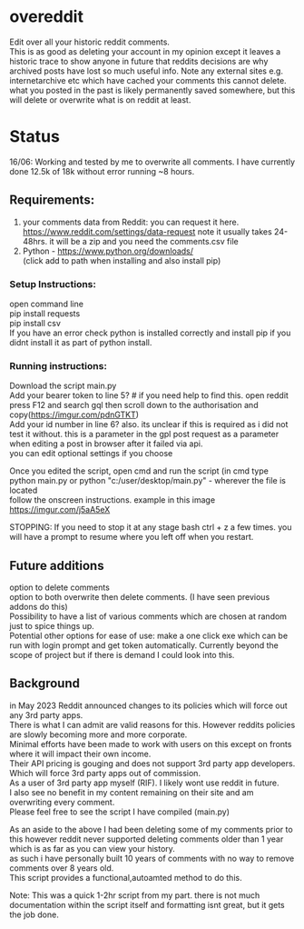 # overeddit   
Edit over all your historic reddit comments.    
This is as good as deleting your account in my opinion except it leaves a historic trace to show anyone in future that reddits decisions are why archived posts have lost so much useful info.
Note any external sites e.g. internetarchive etc which have cached your comments this cannot delete. what you posted in the past is likely permanently saved somewhere, but this will delete or overwrite what is on reddit at least.

# Status   
16/06: Working and tested by me to overwrite all comments. I have currently done 12.5k of 18k without error running ~8 hours.    

## Requirements:   
1. your comments data from Reddit: you can request it here.   
   https://www.reddit.com/settings/data-request
   note it usually takes 24-48hrs. it will be a zip and you need the comments.csv file   
3. Python - https://www.python.org/downloads/   
   (click add to path when installing and also install pip)   
 
### Setup Instructions:   
open command line   
pip install requests   
pip install csv   
If you have an error check python is installed correctly and install pip if you didnt install it as part of python install.
   
### Running instructions:   
Download the script main.py   
Add your bearer token to line 5? # if you need help to find this. open reddit press F12 and search gql then scroll down to the authorisation and copy(https://imgur.com/pdnGTKT)   
Add your id number in line 6? also. its unclear if this is required as i did not test it without. this is a parameter in the gpl post request as a parameter when editing a post in browser after it failed via api.   
you can edit optional settings if you choose   
   
Once you edited the script, open cmd and run the script (in cmd type python main.py or python "c:/user/desktop/main.py" - wherever the file is located   
follow the onscreen instructions. example in this image   
https://imgur.com/j5aA5eX   

STOPPING: If you need to stop it at any stage bash ctrl + z a few times. you will have a prompt to resume where you left off when you restart.   
   
## Future additions    
option to delete comments    
option to both overwrite then delete comments. (I have seen previous addons do this)     
Possibility to have a list of various comments which are chosen at random just to spice things up.       
Potential other options for ease of use: make a one click exe which can be run with login prompt and get token automatically. Currently beyond the scope of project but if there is demand I could look into this.   
   
## Background    
in May 2023 Reddit announced changes to its policies which will force out any 3rd party apps.   
There is what I can admit are valid reasons for this. However reddits policies are slowly becoming more and more corporate.    
Minimal efforts have been made to work with users on this except on fronts where it will impact their own income.    
Their API pricing is gouging and does not support 3rd party app developers. Which will force 3rd party apps out of commission.    
As a user of 3rd party app myself (RIF). I likely wont use reddit in future.    
I also see no benefit in my content remaining on their site and am overwriting every comment.    
Please feel free to see the script I have compiled (main.py)   
   
As an aside to the above I had been deleting some of my comments prior to this however reddit never supported deleting comments older than 1 year which is as far as you can view your history.    
as such i have personally built 10 years of comments with no way to remove comments over 8 years old.    
This script provides a functional,autoamted method to do this.   

Note: This was a quick 1-2hr script from my part. there is not much documentation within the script itself and formatting isnt great, but it gets the job done.  
